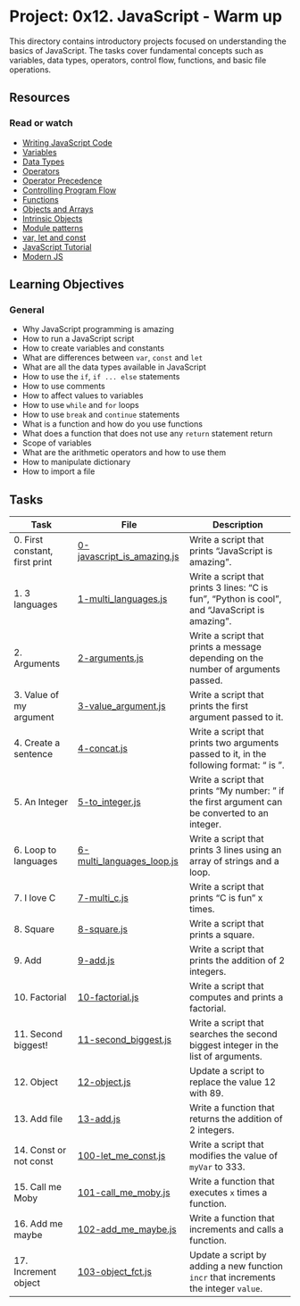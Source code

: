 # Project: 0x12. JavaScript - Warm up

This directory contains introductory projects focused on understanding the basics of JavaScript. The tasks cover fundamental concepts such as variables, data types, operators, control flow, functions, and basic file operations.

## Resources

### Read or watch

- [Writing JavaScript Code](https://developer.mozilla.org/en-US/docs/Web/JavaScript/Guide)
- [Variables](https://developer.mozilla.org/en-US/docs/Web/JavaScript/Guide/Grammar_and_types#Declarations)
- [Data Types](https://developer.mozilla.org/en-US/docs/Web/JavaScript/Data_structures)
- [Operators](https://developer.mozilla.org/en-US/docs/Web/JavaScript/Guide/Expressions_and_Operators)
- [Operator Precedence](https://developer.mozilla.org/en-US/docs/Web/JavaScript/Reference/Operators/Operator_Precedence)
- [Controlling Program Flow](https://developer.mozilla.org/en-US/docs/Web/JavaScript/Guide/Control_flow_and_error_handling)
- [Functions](https://developer.mozilla.org/en-US/docs/Web/JavaScript/Guide/Functions)
- [Objects and Arrays](https://developer.mozilla.org/en-US/docs/Web/JavaScript/Guide/Working_with_Objects)
- [Intrinsic Objects](https://developer.mozilla.org/en-US/docs/Web/JavaScript/Reference/Global_Objects)
- [Module patterns](https://toddmotto.com/mastering-the-module-pattern/)
- [var, let and const](https://developer.mozilla.org/en-US/docs/Web/JavaScript/Reference/Statements/let)
- [JavaScript Tutorial](https://www.w3schools.com/js/)
- [Modern JS](https://javascript.info/)

## Learning Objectives

### General

- Why JavaScript programming is amazing
- How to run a JavaScript script
- How to create variables and constants
- What are differences between `var`, `const` and `let`
- What are all the data types available in JavaScript
- How to use the `if`, `if ... else` statements
- How to use comments
- How to affect values to variables
- How to use `while` and `for` loops
- How to use `break` and `continue` statements
- What is a function and how do you use functions
- What does a function that does not use any `return` statement return
- Scope of variables
- What are the arithmetic operators and how to use them
- How to manipulate dictionary
- How to import a file

## Tasks

| Task                           | File                                                       | Description                                                                                    |
| ------------------------------ | ---------------------------------------------------------- | ---------------------------------------------------------------------------------------------- |
| 0. First constant, first print | [0-javascript_is_amazing.js](./0-javascript_is_amazing.js) | Write a script that prints “JavaScript is amazing”.                                            |
| 1. 3 languages                 | [1-multi_languages.js](./1-multi_languages.js)             | Write a script that prints 3 lines: “C is fun”, “Python is cool”, and “JavaScript is amazing”. |
| 2. Arguments                   | [2-arguments.js](./2-arguments.js)                         | Write a script that prints a message depending on the number of arguments passed.              |
| 3. Value of my argument        | [3-value_argument.js](./3-value_argument.js)               | Write a script that prints the first argument passed to it.                                    |
| 4. Create a sentence           | [4-concat.js](./4-concat.js)                               | Write a script that prints two arguments passed to it, in the following format: “ is ”.        |
| 5. An Integer                  | [5-to_integer.js](./5-to_integer.js)                       | Write a script that prints “My number: ” if the first argument can be converted to an integer. |
| 6. Loop to languages           | [6-multi_languages_loop.js](./6-multi_languages_loop.js)   | Write a script that prints 3 lines using an array of strings and a loop.                       |
| 7. I love C                    | [7-multi_c.js](./7-multi_c.js)                             | Write a script that prints “C is fun” x times.                                                 |
| 8. Square                      | [8-square.js](./8-square.js)                               | Write a script that prints a square.                                                           |
| 9. Add                         | [9-add.js](./9-add.js)                                     | Write a script that prints the addition of 2 integers.                                         |
| 10. Factorial                  | [10-factorial.js](./10-factorial.js)                       | Write a script that computes and prints a factorial.                                           |
| 11. Second biggest!            | [11-second_biggest.js](./11-second_biggest.js)             | Write a script that searches the second biggest integer in the list of arguments.              |
| 12. Object                     | [12-object.js](./12-object.js)                             | Update a script to replace the value 12 with 89.                                               |
| 13. Add file                   | [13-add.js](./13-add.js)                                   | Write a function that returns the addition of 2 integers.                                      |
| 14. Const or not const         | [100-let_me_const.js](./100-let_me_const.js)               | Write a script that modifies the value of `myVar` to 333.                                      |
| 15. Call me Moby               | [101-call_me_moby.js](./101-call_me_moby.js)               | Write a function that executes `x` times a function.                                           |
| 16. Add me maybe               | [102-add_me_maybe.js](./102-add_me_maybe.js)               | Write a function that increments and calls a function.                                         |
| 17. Increment object           | [103-object_fct.js](./103-object_fct.js)                   | Update a script by adding a new function `incr` that increments the integer `value`.           |
